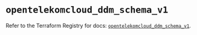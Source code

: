 # `opentelekomcloud_ddm_schema_v1`

Refer to the Terraform Registry for docs: [`opentelekomcloud_ddm_schema_v1`](https://registry.terraform.io/providers/opentelekomcloud/opentelekomcloud/1.36.50/docs/resources/ddm_schema_v1).
